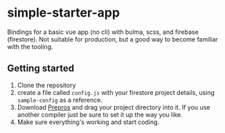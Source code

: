 # simple-starter-app
Bindings for a basic vue app (no cli) with bulma, scss, and firebase (firestore). Not suitable for production, but a good way to become familiar with the tooling.

## Getting started
1. Clone the repository
2. create a file called `config.js` with your firestore project details, using `sample-config` as a reference.
3. Download [Prepros](https://prepros.io/) and drag your project directory into it. If you use another compiler just be sure to set it up the way you like.
4. Make sure everything's working and start coding.